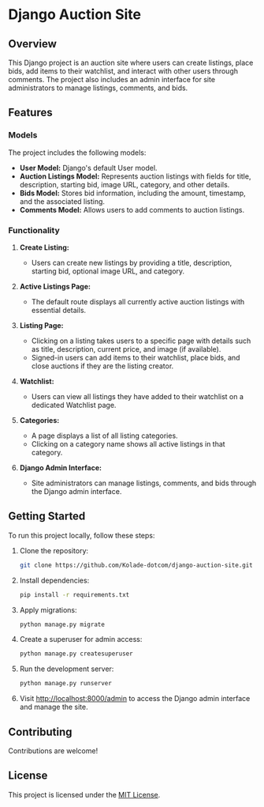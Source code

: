 # Django Auction Site

## Overview

This Django project is an auction site where users can create listings, place bids, add items to their watchlist, and interact with other users through comments. The project also includes an admin interface for site administrators to manage listings, comments, and bids.

## Features

### Models

The project includes the following models:

- **User Model:** Django's default User model.
- **Auction Listings Model:** Represents auction listings with fields for title, description, starting bid, image URL, category, and other details.
- **Bids Model:** Stores bid information, including the amount, timestamp, and the associated listing.
- **Comments Model:** Allows users to add comments to auction listings.

### Functionality

1. **Create Listing:**
   - Users can create new listings by providing a title, description, starting bid, optional image URL, and category.

2. **Active Listings Page:**
   - The default route displays all currently active auction listings with essential details.

3. **Listing Page:**
   - Clicking on a listing takes users to a specific page with details such as title, description, current price, and image (if available).
   - Signed-in users can add items to their watchlist, place bids, and close auctions if they are the listing creator.

4. **Watchlist:**
   - Users can view all listings they have added to their watchlist on a dedicated Watchlist page.

5. **Categories:**
   - A page displays a list of all listing categories.
   - Clicking on a category name shows all active listings in that category.

6. **Django Admin Interface:**
   - Site administrators can manage listings, comments, and bids through the Django admin interface.

## Getting Started

To run this project locally, follow these steps:

1. Clone the repository:

   ```bash
   git clone https://github.com/Kolade-dotcom/django-auction-site.git
   ```

2. Install dependencies:

   ```bash
   pip install -r requirements.txt
   ```

3. Apply migrations:

   ```bash
   python manage.py migrate
   ```

4. Create a superuser for admin access:

   ```bash
   python manage.py createsuperuser
   ```

5. Run the development server:

   ```bash
   python manage.py runserver
   ```

6. Visit [http://localhost:8000/admin](http://localhost:8000/admin) to access the Django admin interface and manage the site.

## Contributing

Contributions are welcome!

## License

This project is licensed under the [MIT License](LICENSE).
